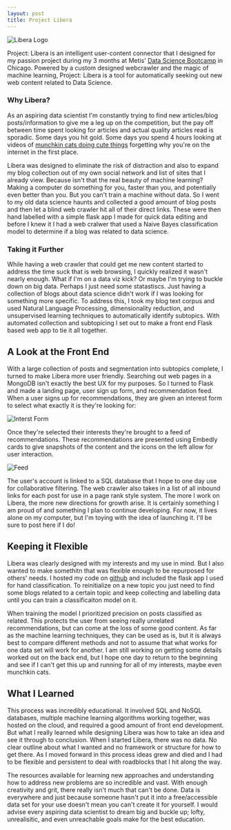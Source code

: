 ```yaml
---
layout: post
title: Project Libera
---
```

  
![Libera Logo](../../images/logo.png "Project: Libera Logo")  
  
  
Project: Libera is an intelligent user-content connector that I designed for my passion project during my 3 months at Metis' [Data Science Bootcamp](https://www.thisismetis.com) in Chicago. Powered by a custom designed webcrawler and the magic of machine learning, Project: Libera is a tool for automatically seeking out new web content related to Data Science.  
  
### Why Libera?  
As an aspiring data scientist I'm constantly trying to find new articles/blog posts/information to give me a leg up on the competition, but the pay off between time spent looking for articles and actual quality articles read is sporadic. Some days you hit gold. Some days you spend 4 hours looking at videos of [munchkin cats doing cute things](https://www.youtube.com/watch?v=nEFX-EQYTxE) forgetting why you're on the internet in the first place.  
  
Libera was designed to eliminate the risk of distraction and also to expand my blog collection out of my own social network and list of sites that I already view. Because isn't that the real beauty of machine learning? Making a computer do something for you, faster than you, and potentially even better than you. But you can't train a machine without data. So I went to my old data science haunts and collected a good amount of blog posts and then let a blind web crawler hit all of their direct links. These were then hand labelled with a simple flask app I made for quick data editing and before I knew it I had a web cralwer that used a Naive Bayes classification model to determine if a blog was related to data science.  
  
### Taking it Further  
  
While having a web crawler that could get me new content started to address the time suck that is web browsing, I quickly realized it wasn't nearly enough. What if I'm on a data viz kick? Or maybe I'm trying to buckle down on big data. Perhaps I just need some statastiscs. Just having a collection of blogs about data science didn't work if I was looking for something more specific. To address this, I took my blog text corpus and used Natural Language Processing, dimensionality reduction, and unsupervised learning techniques to automatically identify subtopics. With automated collection and subtopicing I set out to make a front end Flask based web app to tie it all together.  
  
## A Look at the Front End
 
With a large collection of posts and segmentation into subtopics complete, I turned to make Libera more user friendly. Searching out web pages in a MongoDB isn't exactly the best UX for my purposes. So I turned to Flask and made a landing page, user sign up form, and recommendation feed. When a user signs up for recommendations, they are given an interest form to select what exactly it is they're looking for:  
  
![Interst Form](../../images/interests.png "Project: Libera Interest Form")    
  
Once they're selected their interests they're brought to a feed of recommendations. These recommendations are presented using Embedly cards to give snapshots of the content and the icons on the left allow for user interaction.

![Feed](../../images/card.png "Project: Libera Recommendation")  
  
The user's account is linked to a SQL database that I hope to one day use for collaborative filtering. The web crawler also takes in a list of all inbound links for each post for use in a page rank style system. The more I work on Libera, the more new directions for growth arise. It is certainly something I am proud of and something I plan to continue developing. For now, it lives alone on my computer, but I'm toying with the idea of launching it. I'll be sure to post here if I do!  

## Keeping it Flexible 

Libera was clearly designed with my interests and my use in mind. But I also wanted to make somethitn that was flexible enough to be repurposed for others' needs. I hosted my code on [github](https://www.github.com/paulfblack) and included the flask app I used for hand classification. To reinitialize on a new topic you just need to find some blogs related to a certain topic and keep collecting and labelling data until you can train a classificaiton model on it.  
  
When training the model I prioritized precision on posts classified as related. This protects the user from seeing really unrelated recommendations, but can come at the loss of some good content. As far as the machine learning techniques, they can be used as is, but it is always best to compare different methods and not to assume that what works for one data set will work for another. I am still working on getting some details worked out on the back end, but I hope one day to return to the beginning and see if I can't get this up and running for all of my interests, maybe even munchkin cats.

## What I Learned  
  
This process was incredibly educational. It involved SQL and NoSQL databases, multiple machine learning algorithms working together, was hosted on the cloud, and required a good amount of front end development. But what I really learned while designing Libera was how to take an idea and see it through to conclusion. When I started Libera, there was no data. No clear outline about what I wanted and no framework or structure for how to get there. As I moved forward in this process ideas grew and died and I had to be flexible and persistent to deal with roadblocks that I hit along the way.   
  
The resources available for learning new approaches and understanding how to address new problems are so incredible and vast. With enough creativity and grit, there really isn't much that can't be done. Data is everywhere and just because someone hasn't put it into a free/accessible data set for your use doesn't mean you can't create it for yourself. I would advise every aspiring data scientist to dream big and buckle up; lofty, unrealisitic, and even unreachable goals make for the best education.  
 
